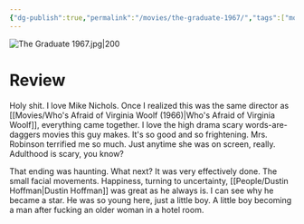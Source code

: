 ```yaml
---
{"dg-publish":true,"permalink":"/movies/the-graduate-1967/","tags":["movies"],"created":"2024-06-18","updated":"2024-10-26"}
---
```



![The Graduate 1967.jpg|200](/img/user/Attachments/The%20Graduate%201967.jpg)

# Review

Holy shit. I love Mike Nichols. Once I realized this was the same director as [[Movies/Who's Afraid of Virginia Woolf (1966)\|Who's Afraid of Virginia Woolf]], everything came together. I love the high drama scary words-are-daggers movies this guy makes. It's so good and so frightening. Mrs. Robinson terrified me so much. Just anytime she was on screen, really. Adulthood is scary, you know?

That ending was haunting. What next? It was very effectively done. The small facial movements. Happiness, turning to uncertainty, [[People/Dustin Hoffman\|Dustin Hoffman]] was great as he always is. I can see why he became a star. He was so young here, just a little boy. A little boy becoming a man after fucking an older woman in a hotel room.
